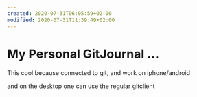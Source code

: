 ```yaml
---
created: 2020-07-31T06:05:59+02:00
modified: 2020-07-31T11:39:49+02:00
---
```


# My Personal GitJournal ...

This cool because connected to git, and work on iphone/android

and on the desktop one can use the regular gitclient